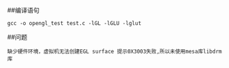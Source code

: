 ##编译语句

```gcc -o opengl_test test.c -lGL -lGLU -lglut```

##问题

```缺少硬件环境，虚拟机无法创建EGL surface 提示0X3003失败,所以未使用mesa库libdrm库```
